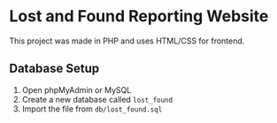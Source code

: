 # Lost and Found Reporting Website

This project was made in PHP and uses HTML/CSS for frontend.


## Database Setup

1. Open phpMyAdmin or MySQL
2. Create a new database called `lost_found`
3. Import the file from `db/lost_found.sql`
